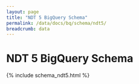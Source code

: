 ```yaml
---
layout: page
title: "NDT 5 BigQuery Schema"
permalink: /data/docs/bq/schema/ndt5/
breadcrumb: data
---
```


# NDT 5 BigQuery Schema

{% include schema_ndt5.html %}